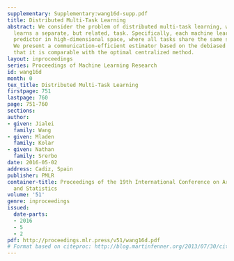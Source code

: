 ```yaml
---
supplementary: Supplementary:wang16d-supp.pdf
title: Distributed Multi-Task Learning
abstract: We consider the problem of distributed multi-task learning, where each machine
  learns a separate, but related, task. Specifically, each machine learns a linear
  predictor in high-dimensional space, where all tasks share the same small support.
  We present a communication-efficient estimator based on the debiased lasso and show
  that it is comparable with the optimal centralized method.
layout: inproceedings
series: Proceedings of Machine Learning Research
id: wang16d
month: 0
tex_title: Distributed Multi-Task Learning
firstpage: 751
lastpage: 760
page: 751-760
sections: 
author:
- given: Jialei
  family: Wang
- given: Mladen
  family: Kolar
- given: Nathan
  family: Srerbo
date: 2016-05-02
address: Cadiz, Spain
publisher: PMLR
container-title: Proceedings of the 19th International Conference on Artificial Intelligence
  and Statistics
volume: '51'
genre: inproceedings
issued:
  date-parts:
  - 2016
  - 5
  - 2
pdf: http://proceedings.mlr.press/v51/wang16d.pdf
# Format based on citeproc: http://blog.martinfenner.org/2013/07/30/citeproc-yaml-for-bibliographies/
---
```

